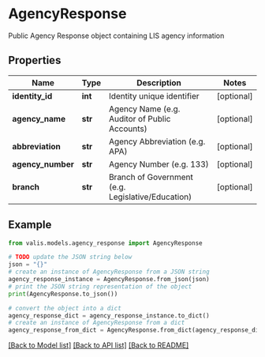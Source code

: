 # AgencyResponse

Public Agency Response object containing LIS agency information

## Properties

Name | Type | Description | Notes
------------ | ------------- | ------------- | -------------
**identity_id** | **int** | Identity unique identifier | [optional] 
**agency_name** | **str** | Agency Name (e.g. Auditor of Public Accounts) | [optional] 
**abbreviation** | **str** | Agency Abbreviation (e.g. APA) | [optional] 
**agency_number** | **str** | Agency Number (e.g. 133) | [optional] 
**branch** | **str** | Branch of Government (e.g. Legislative/Education) | [optional] 

## Example

```python
from valis.models.agency_response import AgencyResponse

# TODO update the JSON string below
json = "{}"
# create an instance of AgencyResponse from a JSON string
agency_response_instance = AgencyResponse.from_json(json)
# print the JSON string representation of the object
print(AgencyResponse.to_json())

# convert the object into a dict
agency_response_dict = agency_response_instance.to_dict()
# create an instance of AgencyResponse from a dict
agency_response_from_dict = AgencyResponse.from_dict(agency_response_dict)
```
[[Back to Model list]](../README.md#documentation-for-models) [[Back to API list]](../README.md#documentation-for-api-endpoints) [[Back to README]](../README.md)


